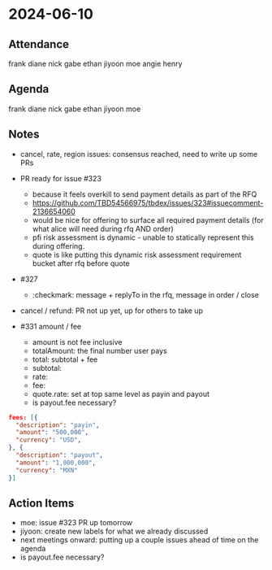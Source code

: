 # 2024-06-10

## Attendance
frank diane nick gabe ethan jiyoon moe angie henry

## Agenda
frank diane nick gabe ethan jiyoon moe

## Notes
- cancel, rate, region issues: consensus reached, need to write up some PRs
- PR ready for issue #323
  - because it feels overkill to send payment details as part of the RFQ
  - https://github.com/TBD54566975/tbdex/issues/323#issuecomment-2136654060 
  - would be nice for offering to surface all required payment details (for what alice will need during rfq AND order)
  - pfi risk assessment is dynamic - unable to statically represent this during offering.
  - quote is like putting this dynamic risk assessment requirement bucket after rfq before quote

- #327
  - :checkmark: message + replyTo in the rfq, message in order / close

- cancel / refund: PR not up yet, up for others to take up

- #331 amount / fee
  - amount is not fee inclusive
  - totalAmount: the final number user pays
  - total: subtotal + fee
  - subtotal: 
  - rate: 
  - fee: 
  - quote.rate: set at top same level as payin and payout
  - is payout.fee necessary? 
```json
fees: [{
  "description": "payin",
  "amount": "500,000",
  "currency": "USD",
}, {
  "description": "payout",
  "amount": "1,000,000",
  "currency": "MXN"
}]
```
## Action Items
- moe: issue #323 PR up tomorrow
- jiyoon: create new labels for what we already discussed
- next meetings onward: putting up a couple issues ahead of time on the agenda
- is payout.fee necessary? 
